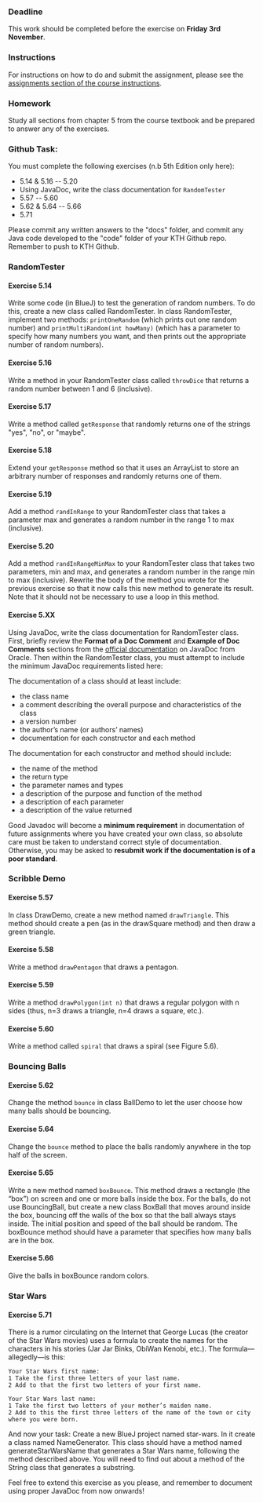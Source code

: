 ### Deadline
This work should be completed before the exercise on **Friday 3rd November**.

### Instructions
For instructions on how to do and submit the assignment, please see the
[assignments section of the course instructions](https://gits-15.sys.kth.se/inda-17/course-instructions#assignments).

### Homework
Study all sections from chapter 5 from the course textbook and be prepared to answer any of the exercises.

### Github Task:
You must complete the following exercises (n.b 5th Edition only here):

- 5.14 & 5.16 -- 5.20
- Using JavaDoc, write the class documentation for `RandomTester`
- 5.57 -- 5.60
- 5.62 & 5.64 -- 5.66
- 5.71

Please commit any written answers to the "docs" folder, and commit any Java code developed to the "code" folder of your KTH Github repo. Remember to push to KTH Github.

### RandomTester

#### Exercise 5.14
Write some code (in BlueJ) to test the generation of random numbers. To do this, create a new class called RandomTester. In class RandomTester, implement two methods: `printOneRandom` (which prints out one random number) and `printMultiRandom(int howMany)` (which has a parameter to specify how many numbers you want, and then prints out the appropriate number of random numbers).

#### Exercise 5.16
Write a method in your RandomTester class called `throwDice` that returns a random number between 1 and 6 (inclusive).

#### Exercise 5.17
Write a method called `getResponse` that randomly returns one of the strings "yes", "no", or "maybe".

#### Exercise 5.18
Extend your `getResponse` method so that it uses an ArrayList to store an arbitrary number of responses and randomly returns one of them.

#### Exercise 5.19
Add a method `randInRange` to your RandomTester class that takes a parameter max and generates a random number in the range 1 to max (inclusive).

#### Exercise 5.20
Add a method `randInRangeMinMax` to your RandomTester class that takes two parameters, min and max, and generates a random number in the range min to max (inclusive). Rewrite the body of the method you wrote for the previous exercise so that it now calls this new method to generate its result. Note that it should not be necessary to use a loop in this method.

#### Exercise 5.XX
Using JavaDoc, write the class documentation for RandomTester class. First, briefly review the **Format of a Doc Comment** and **Example of Doc Comments** sections from the [official documentation](http://www.oracle.com/technetwork/java/javase/documentation/index-137868.html) on JavaDoc from Oracle. Then within the RandomTester class, you must attempt to include the minimum JavaDoc requirements listed here:

The documentation of a class should at least include:
* the class name
* a comment describing the overall purpose and characteristics of the class
* a version number
* the author’s name (or authors’ names)
* documentation for each constructor and each method

The documentation for each constructor and method should include:
* the name of the method
* the return type
* the parameter names and types
* a description of the purpose and function of the method
* a description of each parameter
* a description of the value returned

Good Javadoc will become a **minimum requirement** in documentation of future assignments where you have created your own class, so absolute care must be taken to understand correct style of documentation.  Otherwise, you may be asked to **resubmit work if the documentation is of a poor standard**.

### Scribble Demo

#### Exercise 5.57
In class DrawDemo, create a new method named `drawTriangle`. This method should create a pen (as in the drawSquare method) and then draw a green triangle.

#### Exercise 5.58
Write a method `drawPentagon` that draws a pentagon.

#### Exercise 5.59
Write a method `drawPolygon(int n)` that draws a regular polygon with n sides (thus, n=3 draws a triangle, n=4 draws a square, etc.).

#### Exercise 5.60
Write a method called `spiral` that draws a spiral (see Figure 5.6).

### Bouncing Balls

#### Exercise 5.62
Change the method `bounce` in class BallDemo to let the user choose how many balls should be bouncing.

#### Exercise 5.64
Change the `bounce` method to place the balls randomly anywhere in the top half of the screen.

#### Exercise 5.65
Write a new method named `boxBounce`. This method draws a rectangle (the “box”) on screen and one or more balls inside the box. For the balls, do not use BouncingBall, but create a new class BoxBall that moves around inside the box, bouncing off the walls of the box so that the ball always stays inside. The initial position and speed of the ball should be random. The boxBounce method should have a parameter that specifies how many balls are in the box.

#### Exercise 5.66
Give the balls in boxBounce random colors.

### Star Wars

#### Exercise 5.71
There is a rumor circulating on the Internet that George Lucas (the creator of the Star Wars movies) uses a formula to create the names for the characters in his stories (Jar Jar Binks, ObiWan Kenobi, etc.). The formula—allegedly—is this:

```
Your Star Wars first name:
1 Take the first three letters of your last name.
2 Add to that the first two letters of your first name.

Your Star Wars last name:
1 Take the first two letters of your mother’s maiden name.
2 Add to this the first three letters of the name of the town or city where you were born.
```

And now your task: Create a new BlueJ project named star-wars. In it create a class named NameGenerator. This class should have a method named generateStarWarsName that generates a Star Wars name, following the method described above. You will need to find out about a method of the String class that generates a substring.

Feel free to extend this exercise as you please, and remember to document using proper JavaDoc from now onwards!

